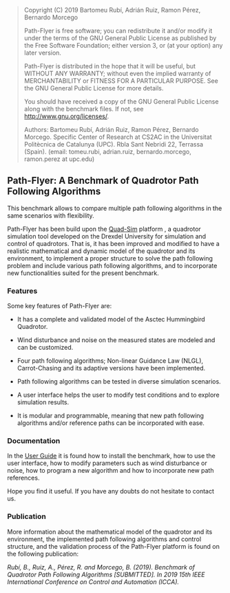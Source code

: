 
> Copyright (C) 2019 Bartomeu Rubí, Adrián Ruiz, Ramon Pérez, Bernardo Morcego
> 
> Path-Flyer is free software; you can redistribute it and/or modify
it under the terms of the GNU General Public License as published by
the Free Software Foundation; either version 3, or (at your option)
any later version.
> 
> Path-Flyer is distributed in the hope that it will be useful,
but WITHOUT ANY WARRANTY; without even the implied warranty of
MERCHANTABILITY or FITNESS FOR A PARTICULAR PURPOSE.  See the
GNU General Public License for more details.
> 
> You should have received a copy of the GNU General Public License
along with the benchmark files.  If not, see <http://www.gnu.org/licenses/>.
> 
> Authors: Bartomeu Rubı́, Adrián Ruiz, Ramon Pérez, Bernardo Morcego. 
Specific Center of Research at CS2AC in the Universitat Politècnica de Catalunya (UPC).
Rbla Sant Nebridi 22, Terrassa (Spain). (email: tomeu.rubi, adrian.ruiz, bernardo.morcego,
ramon.perez at upc.edu)

## Path-Flyer: A Benchmark of Quadrotor Path Following Algorithms

This benchmark allows to compare multiple path following algorithms in the same scenarios with flexibility. 

Path-Flyer has been build upon the [Quad-Sim](https://github.com/dch33/Quad-Sim) platform , a quadrotor simulation
tool developed on the Drexdel University for simulation and control of quadrotors. That is,
it has been improved and modified to have a realistic mathematical and dynamic model of the
quadrotor and its environment, to implement a proper structure to solve the path following
problem and include various path following algorithms, and to incorporate new functionalities 
suited for the present benchmark.

### Features

Some key features of Path-Flyer are:

- It has a complete and validated model of the Asctec Hummingbird Quadrotor.

- Wind disturbance and noise on the measured states are modeled and can be customized.

- Four path following algorithms; Non-linear Guidance Law (NLGL), Carrot-Chasing
and its adaptive versions have been implemented.

- Path following algorithms can be tested in diverse simulation scenarios.

- A user interface helps the user to modify test conditions and to explore simulation
results.

- It is modular and programmable, meaning that new path following algorithms and/or
reference paths can be incorporated with ease.

### Documentation

In the [User Guide](Documentation/UserGuide.pdf) it is found how to install the benchmark, how to use the user interface, how to modify parameters such as wind disturbance or noise, how to program a new algorithm and how to incorporate new path references.

Hope you find it useful. If you have any doubts do not hesitate to contact us.

### Publication

More information about the mathematical model of the quadrotor and its environment,
the implemented path following algorithms and control structure, and the validation
process of the Path-Flyer platform is found on the following publication:

*Rubı́, B., Ruiz, A., Pérez, R. and Morcego, B. (2019). Benchmark of Quadrotor Path Following
Algorithms [SUBMITTED]. In 2019 15th IEEE International Conference on Control and
Automation (ICCA).*
